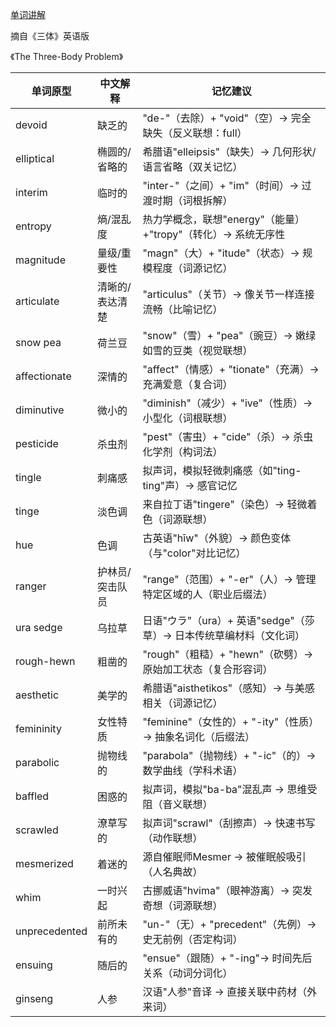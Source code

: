 [单词讲解](https://www.bilibili.com/audio/au4856354?type=1?type=6)

摘自《三体》英语版

《The Three-Body Problem》

| 单词原型       | 中文解释               | 记忆建议                                   |
|--------------|----------------------|------------------------------------------|
| devoid       | 缺乏的               | "de-"（去除）+ "void"（空）→ 完全缺失（反义联想：full） |
| elliptical   | 椭圆的/省略的        | 希腊语"elleipsis"（缺失）→ 几何形状/语言省略（双关记忆） |
| interim      | 临时的               | "inter-"（之间）+ "im"（时间）→ 过渡时期（词根拆解）   |
| entropy      | 熵/混乱度           | 热力学概念，联想"energy"（能量）+"tropy"（转化）→ 系统无序性 |
| magnitude    | 量级/重要性         | "magn"（大）+ "itude"（状态）→ 规模程度（词源记忆）    |
| articulate   | 清晰的/表达清楚      | "articulus"（关节）→ 像关节一样连接流畅（比喻记忆）     |
| snow pea     | 荷兰豆               | "snow"（雪）+ "pea"（豌豆）→ 嫩绿如雪的豆类（视觉联想） |
| affectionate | 深情的               | "affect"（情感）+ "tionate"（充满）→ 充满爱意（复合词） |
| diminutive   | 微小的               | "diminish"（减少）+ "ive"（性质）→ 小型化（词根联想）  |
| pesticide    | 杀虫剂               | "pest"（害虫）+ "cide"（杀）→ 杀虫化学剂（构词法）     |
| tingle       | 刺痛感               | 拟声词，模拟轻微刺痛感（如"ting-ting"声）→ 感官记忆     |
| tinge        | 淡色调               | 来自拉丁语"tingere"（染色）→ 轻微着色（词源联想）       |
| hue          | 色调                | 古英语"hīw"（外貌）→ 颜色变体（与"color"对比记忆）      |
| ranger       | 护林员/突击队员      | "range"（范围）+ "-er"（人）→ 管理特定区域的人（职业后缀法） |
| ura sedge    | 乌拉草               | 日语"ウラ"（ura）+ 英语"sedge"（莎草）→ 日本传统草编材料（文化词） |
| rough-hewn   | 粗凿的               | "rough"（粗糙）+ "hewn"（砍劈）→ 原始加工状态（复合形容词） |
| aesthetic    | 美学的               | 希腊语"aisthetikos"（感知）→ 与美感相关（词源记忆）      |
| femininity   | 女性特质             | "feminine"（女性的）+ "-ity"（性质）→ 抽象名词化（后缀法） |
| parabolic    | 抛物线的             | "parabola"（抛物线）+ "-ic"（的）→ 数学曲线（学科术语）  |
| baffled      | 困惑的               | 拟声词，模拟"ba-ba"混乱声 → 思维受阻（音义联想）         |
| scrawled     | 潦草写的             | 拟声词"scrawl"（刮擦声）→ 快速书写（动作联想）          |
| mesmerized   | 着迷的               | 源自催眠师Mesmer → 被催眠般吸引（人名典故）             |
| whim         | 一时兴起             | 古挪威语"hvima"（眼神游离）→ 突发奇想（词源联想）        |
| unprecedented | 前所未有的          | "un-"（无）+ "precedent"（先例）→ 史无前例（否定构词）   |
| ensuing      | 随后的               | "ensue"（跟随）+ "-ing"→ 时间先后关系（动词分词化）      |
| ginseng      | 人参                 | 汉语"人参"音译 → 直接关联中药材（外来词）               |